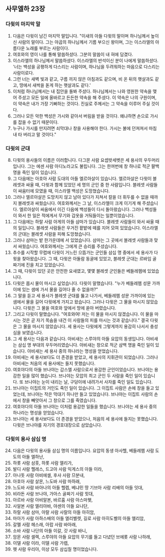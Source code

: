 ## 사무엘하 23장

### 다윗의 마지막 말
1. 다음은 다윗이 남긴 마지막 말입니다. "이새의 아들 다윗의 말이며 하나님께서 높이신 사람의 말이다. 그는 야곱의 하나님께서 기름 부으신 왕이며, 그는 이스라엘의 아름다운 노래를 부르는 사람이다.
2. 여호와의 영이 나를 통해 말씀하셨다. 그분의 말씀이 내 혀에 담겼다.
3. 이스라엘의 하나님께서 말씀하셨다. 이스라엘의 반석이신 분이 나에게 말씀하셨다. '너는 백성을 공평하게 다스리는 사람이며, 하나님을 두려워하는 마음으로 다스리는 사람이로다.
4. 그런 너는 새벽 빛과 같고, 구름 끼지 않은 아침과도 같으며, 비 온 뒤의 햇살과도 같고, 땅에서 새싹을 돋게 하는 햇살과도 같다.'
5. 이처럼 하나님께서는 내 집안을 돌봐 주셨다. 하나님께서는 나와 영원한 약속을 맺어 주셨고 모든 일에 올바르고 든든한 약속을 해 주셨다. 이 약속은 나의 구원이며, 이 약속은 내가 가장 기뻐하는 것이다. 진실로 주께서는 그 약속을 이루어 주실 것이다.
6. 그러나 모든 악한 백성은 가시와 같아서 버림을 받을 것이다. 왜냐하면 손으로 가시를 잡을 수 없기 때문이다.
7. 누구나 가시를 만지려면 쇠막대나 창을 사용해야 한다. 가시는 불에 던져져서 마침내 타 버리고 말 것이다."
### 다윗의 군대
8. 다윗의 용사들의 이름은 이러합니다. 다그몬 사람 요셉밧세벳은 세 용사의 우두머리입니다. 그는 에센 사람 아디노라고도 불립니다. 그는 한꺼번에 창 하나로 적군 팔백 명을 죽인 일이 있습니다.
9. 그 다음에는 아호아 사람 도대의 아들 엘르아살이 있습니다. 엘르아살은 다윗이 블레셋과 싸울 때, 다윗과 함께 있었던 세 명의 군인 중 한 사람입니다. 블레셋 사람들이 싸움터에 모였을 때, 이스라엘 백성은 도망쳤습니다.
10. 그러나 엘르아살은 도망치지 않고 남아 있다가 지쳐서 칼을 더 휘두를 수 없을 때까지 블레셋과 싸웠습니다. 여호와께서는 그 날, 이스라엘이 크게 이기게 해 주셨습니다. 엘르아살이 싸움에서 이긴 다음에 백성들이 다시 돌아왔습니다. 그러나 백성들이 와서 한 일은 적에게서 무기와 갑옷을 거둬들이는 일뿐이었습니다.
11. 그 다음에는 하랄 사람 아게의 아들 삼마가 있습니다. 블레셋 사람들이 와서 싸울 때의 일입니다. 블레셋 사람들은 우거진 팥밭에 떼를 지어 모여 있었습니다. 이스라엘의 군대는 블레셋 사람을 피해 도망쳤습니다.
12. 그러나 삼마는 밭 한가운데에 서 있었습니다. 삼마는 그 곳에서 블레셋 사람들과 맞서 싸웠습니다. 여호와께서는 그에게 큰 승리를 주셨습니다.
13. 추수를 시작할 무렵에 다윗이 거느린 으뜸가는 군인들 삼십 명 중에서 세 용사가 다윗을 찾아왔습니다. 그 때, 다윗은 아둘람 동굴에 있었고, 블레셋 군대는 르바임 골짜기에 진을 치고 있었습니다.
14. 그 때, 다윗이 있던 곳은 안전한 요새였고, 몇몇 블레셋 군인들은 베들레헴에 있었습니다.
15. 다윗은 몹시 물이 마시고 싶었습니다. 다윗이 말했습니다. "누가 베들레헴 성문 가까이에 있는 샘에 가서 물을 길어다 줄 수 없을까?"
16. 그 말을 듣고 세 용사가 블레셋 군대를 뚫고 나가서, 베들레헴 성문 가까이에 있는 샘에서 물을 길어 다윗에게 가지고 왔습니다. 그러나 다윗은 그 물을 마시지 않았습니다. 다윗은 그 물을 여호와 앞에서 땅에 쏟아 버렸습니다.
17. 그리고 다윗이 말했습니다. "여호와여! 저는 이 물을 마시지 않겠습니다. 이 물을 마시는 것은 곧 자기 목숨을 내건 이 사람들의 피를 마시는 것과 같습니다." 결국 다윗은 그 물을 마시지 않았습니다. 세 용사는 다윗에게 그렇게까지 용감히 나서서 충성심을 보였습니다.
18. 그 세 용사는 다음과 같습니다. 아비새는 스루야의 아들 요압의 동생입니다. 아비새는 삼십 명 부대의 우두머리였습니다. 아비새는 창으로 적군 삼백 명을 죽인 일이 있습니다. 아비새는 세 용사 중의 하나라는 명성을 얻었습니다.
19. 아비새는 세 용사보다도 더 존경을 받았고, 세 용사의 지휘관이 되었습니다. 그러나 아비새는 처음의 세 용사에는 들지 못했습니다.
20. 여호야다의 아들 브나야는 갑스엘 사람으로서 용감한 군인이었습니다. 브나야는 용감한 일을 많이 했습니다. 브나야는 모압의 최고 군인 두 사람을 죽인 일이 있습니다. 또 브나야는 눈이 내리는 날, 구덩이에 내려가서 사자를 죽인 일도 있습니다.
21. 브나야는 이집트의 거인도 죽인 일이 있습니다. 그 이집트 사람은 손에 창을 들고 있었는데, 브나야는 작은 막대기 하나만 들고 있었습니다. 브나야는 이집트 사람의 손에서 창을 빼앗아서 그 창으로 그를 죽였습니다.
22. 여호야다의 아들 브나야는 이처럼 용감한 일들을 했습니다. 브나야는 세 용사 중의 하나라는 명성을 얻었습니다.
23. 브나야는 세 용사보다도 더 존경을 받았으나, 처음의 세 용사에 들지는 못했습니다. 다윗은 브나야를 자기의 경호대장으로 삼았습니다.
### 다윗의 용사 삼십 명
24. 다음은 다윗의 용사들 삼십 명의 이름입니다. 요압의 동생 아사헬, 베들레헴 사람 도도의 아들 엘하난,
25. 하롯 사람 삼훗, 하롯 사람 엘리가,
26. 발디 사람 헬레스, 드고아 사람 익게스의 아들 이라,
27. 아나돗 사람 아비에셀, 후사 사람 므분내,
28. 아호아 사람 살몬, 느도바 사람 마하래,
29. 느도바 사람 바아나의 아들 헬렙, 베냐민 땅 기브아 사람 리배의 아들 잇대,
30. 비라돈 사람 브나야, 가아스 골짜기 사람 힛대,
31. 아르바 사람 아비알본, 바르훔 사람 아스마웻,
32. 사알본 사람 엘리아바, 야센의 아들 요나단,
33. 하랄 사람 삼마, 아랄 사람 사랄의 아들 아히암,
34. 마아가 사람 아하스배의 아들 엘리벨렛, 길로 사람 아히도벨의 아들 엘리암,
35. 갈멜 사람 헤스래, 아랍 사람 바아래,
36. 소바 사람 나단의 아들 이갈, 갓 사람 바니,
37. 암몬 사람 셀렉, 스루야의 아들 요압의 무기를 들고 다녔던 브에롯 사람 나하래,
38. 이델 사람 이라, 이델 사람 가렙,
39. 헷 사람 우리아, 이상 모두 삼십칠 명이었습니다.